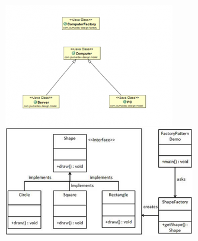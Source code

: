![alt text](https://github.com/dpalankar/programs/blob/master/src/design/pattern/creational_factory/creational_factory.png)
![alt text](https://github.com/dpalankar/programs/blob/master/src/design/pattern/creational_factory/creational_factory3.png)

